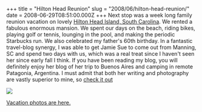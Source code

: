 +++
title = "Hilton Head Reunion"
slug = "2008/06/hilton-head-reunion/"
date = 2008-06-29T08:51:00.000Z
+++
Next stop was a week long family reunion vacation on lovely [Hilton Head Island, South Carolina](http://maps.google.com/maps?f=q&hl=en&geocode=&q=Hilton+Head+Island,+SC&ie=UTF8&z=12&iwloc=addr). We rented a fabulous enormous mansion. We spent our days on the beach, riding bikes, playing golf or tennis, lounging in the pool, and making the periodic Starbucks run. We also celebrated my father's 60th birthday. In a fantastic travel-blog synergy, I was able to get Jamie Sue to come out from Manning, SC and spend two days with us, which was a real treat since I haven't seen her since early fall I think. If you have been reading my blog, you will definitely enjoy her blog of her trip to Buenos Aires and camping in remote Patagonia, Argentina. I must admit that both her writing and photography are vastly superior to mine, so [check it out](http://jamiesue.typepad.com/)

![](/photos/hilton_head_2008/043_hilton_head_tennis.jpg)

[Vacation photos are here.](/app/photos?gallery=hilton_head_2008)